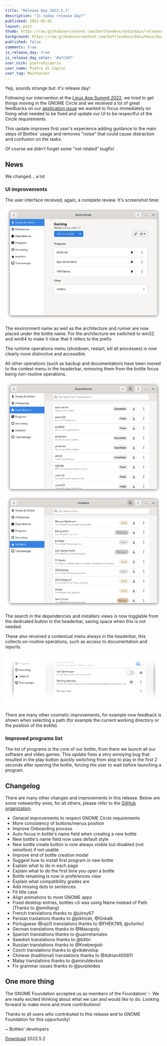 ```yaml
---
title: "Release Day 2022.5.2"
description: "Is today release day?"
published: 2022-05-02
layout: post
thumb: https://raw.githubusercontent.com/bottlesdevs/data/main/releases/2022.4.28/release-day.png
background: https://raw.githubusercontent.com/bottlesdevs/data/main/backgrounds/2022.4.28.png
published: false
comments: true
is_release_day: true
is_release_day_color: '#a7c587'
user_nick: pietrodicaprio
user_name: Pietro di Caprio
user_tag: Maintainer
---
```


Yep, sounds strange but: it's release day!

Following our intervention at the [Linux App Summit 2022](https://conf.linuxappsummit.org/event/4/timetable/#all), 
we tried to get things moving in the GNOME Circle and we received a lot of great feedbacks on our [application issue](https://gitlab.gnome.org/Teams/Circle/-/issues/61) 
we wanted to focus immediately on fixing what needed to be fixed and update our UI to be respectful of the Circle requirements.

This update improves first user's experience adding guidance to the main steps of Bottles' usage and removes "noise" that could 
cause distraction and confusion on the tasks.

Of course we didn't forget some "not related" bugfix!

## News
We changed... a lot

### UI improvements
The user interface received, again, a complete review. It's screenshot time:

![UI improvements](/uploads/bottles-ui-2022.4.28.png)

The environment name as well as the architecture and runner are now placed 
under the bottle name. For the architecture we switched to win32 and win64 to 
make it clear that it refers to the prefix. 

The runtime operations menu (shutdown, restart, kill all processes) is now 
clearly more distinctive and accessible. 

All other operations (such as backup and documentation) have been moved to the 
context menu in the headerbar, removing them from the bottle focus being 
non-routine operations.

<div class="grid-pics">
    <img src="/uploads/bottles-deps-2022.4.28.png" title="Dependencies" />
    <img src="/uploads/bottles-installers-2022.4.28.png" title="Installers" />
</div>

The search in the dependencies and installers views is now togglable from the 
dedicated button in the headerbar, saving space when this is not needed.

These also received a contextual menu always in the headerbar, this collects 
on-routine operations, such as access to documentation and reports.

![Paths picker feedback](/uploads/bottles-cwd-path.png)

There are many other cosmetic improvements, for example now feedback is shown 
when selecting a path (for example the current working directory or the 
position of the bottle).

### Improved programs list
The list of programs is the core of our bottle, from there we launch all our 
software and video games. This update fixes a very annoying bug that resulted 
in the play button quickly switching from stop to play in the first 2 seconds 
after opening the bottle, forcing the user to wait before launching a program.

## Changelog
There are many other changes and improvements in this release. Below are some 
noteworthy ones, for all others, please refer to the [GitHub organization](https://github.com/bottlesdevs).

  * General improvements to respect GNOME Circle requirements
  * More consistency of buttons/menus position
  * Improve Onboarding process
  * Auto-focus in bottle's name field when creating a new bottle
  * New bottle's name field now uses default style
  * New bottle create button is now always visible but disabled (not sensitive) if not usable
  * Improve end of bottle creation modal
  * Suggest how to install first program in new bottle
  * Explain what to do in each page
  * Explain what to do the first time you open a bottle
  * Bottle renaming is now in preferences view
  * Explain what compatibility grades are
  * Add missing dots to sentences
  * Fit title case
  * Align animations to most GNOME apps
  * Fixed desktop entries, bottles-cli was using Name instead of Path (Thanks to @emiltang)
  * French translations thanks to @julroy67
  * Persian traslations thanks to @pikhosh, @Gnkalk
  * Portuguese (Brazil) translations thanks to @FHEK789, @vitorhcl
  * German translations thanks to @Maxopoly
  * Spanish translations thanks to @uanretamales
  * Swedish translations thanks to @bittin
  * Russian translations thanks to @Knebergish
  * Czech translations thanks to @vikdevelop
  * Chinese (traditional) translations thanks to @Adrian400811
  * Malay translations thanks to @amiruldevkun
  * Fix grammar issues thanks to @purpleidea

## One more thing
The GNOME Foundation accepted us as members of the Foundation! ✨
We are really excited thinking about what we can and would like to do. Looking forward to make more and more contributions!

Thanks to all users who contributed to this release and to GNOME Foundation for this opportunity!

~ Bottles' developers

<a class="button" href="/download" style="">Download</a> 2022.5.2

